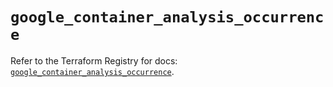 # `google_container_analysis_occurrence`

Refer to the Terraform Registry for docs: [`google_container_analysis_occurrence`](https://registry.terraform.io/providers/hashicorp/google/6.18.1/docs/resources/container_analysis_occurrence).
